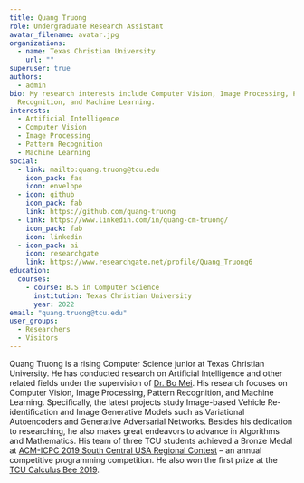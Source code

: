 ```yaml
---
title: Quang Truong
role: Undergraduate Research Assistant
avatar_filename: avatar.jpg
organizations:
  - name: Texas Christian University
    url: ""
superuser: true
authors:
  - admin
bio: My research interests include Computer Vision, Image Processing, Pattern
  Recognition, and Machine Learning.
interests:
  - Artificial Intelligence
  - Computer Vision
  - Image Processing
  - Pattern Recognition
  - Machine Learning
social:
  - link: mailto:quang.truong@tcu.edu
    icon_pack: fas
    icon: envelope
  - icon: github
    icon_pack: fab
    link: https://github.com/quang-truong
  - link: https://www.linkedin.com/in/quang-cm-truong/
    icon_pack: fab
    icon: linkedin
  - icon_pack: ai
    icon: researchgate
    link: https://www.researchgate.net/profile/Quang_Truong6
education:
  courses:
    - course: B.S in Computer Science
      institution: Texas Christian University
      year: 2022
email: "quang.truong@tcu.edu"
user_groups:
  - Researchers
  - Visitors
---
```

Quang Truong is a rising Computer Science junior at Texas Christian University. He has conducted
research on Artificial Intelligence and other related fields under the supervision of [Dr. Bo Mei](http://personal.tcu.edu/bmei/). His
research focuses on Computer Vision, Image Processing, Pattern Recognition, and Machine Learning. Specifically, the latest projects study Image-based Vehicle Re-identification and Image Generative Models such as Variational Autoencoders and Generative Adversarial Networks. Besides his dedication to researching, he also makes great endeavors to advance in Algorithms and Mathematics. His team of three TCU students achieved a Bronze Medal at [ACM-ICPC 2019 South Central USA Regional Contest](http://ld2019.scusa.lsu.edu/standings-contest-dir/) – an annual competitive programming competition. He also won the
first prize at the [TCU Calculus Bee 2019](http://faculty.tcu.edu/richardson/CalcBee/CalcBee2019_actual.pdf).
